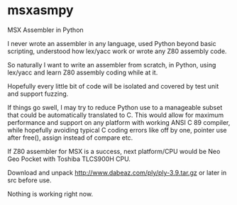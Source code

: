 # msxasmpy
MSX Assembler in Python

I never wrote an assembler in any language,
used Python beyond basic scripting,
understood how lex/yacc work
or wrote any Z80 assembly code.

So naturally I want to write an assembler from scratch,
in Python, using lex/yacc
and learn Z80 assembly coding while at it.

Hopefully every little bit of code will be isolated
and covered by test unit and support fuzzing.

If things go swell, I may try to reduce Python use to
a manageable subset that could be automatically translated to C.
This would allow for maximum performance and support on any platform with working ANSI C 89 compiler,
while hopefully avoiding typical C coding errors
like off by one, pointer use after free(), assign instead of compare etc.

If Z80 assembler for MSX is a success,
next platform/CPU would be Neo Geo Pocket with Toshiba TLCS900H CPU.

Download and unpack http://www.dabeaz.com/ply/ply-3.9.tar.gz or later in src before use.

Nothing is working right now.
